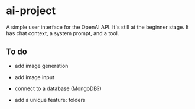 # ai-project

A simple user interface for the OpenAI API. It's still at the beginner stage. It has chat context, a system prompt, and a tool.

## To do

- add image generation

- add image input

- connect to a database (MongoDB?)

- add a unique feature: folders